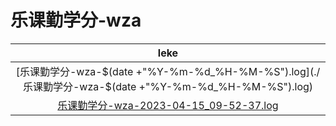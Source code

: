 # 乐课勤学分-wza

| leke |
| :----: |
| [乐课勤学分-wza-$(date +"%Y-%m-%d_%H-%M-%S").log](./乐课勤学分-wza-$(date +"%Y-%m-%d_%H-%M-%S").log) |
| [乐课勤学分-wza-2023-04-15_09-52-37.log](./乐课勤学分-wza-2023-04-15_09-52-37.log) |
